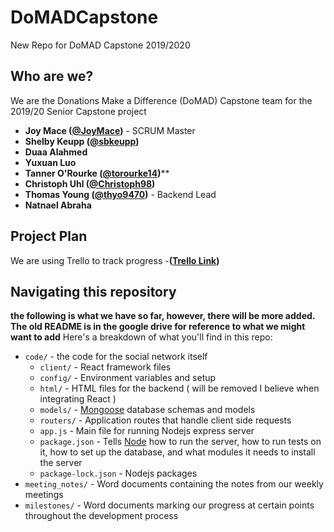 # DoMADCapstone
New Repo for DoMAD Capstone 2019/2020
## Who are we?

We are the Donations Make a Difference (DoMAD) Capstone team for the 2019/20 Senior Capstone project

- **Joy Mace ([@JoyMace](https://github.com/JoyMace))** - SCRUM Master
- **Shelby Keupp ([@sbkeupp](https://github.com/sbkeupp))**
- **Duaa Alahmed**
- **Yuxuan Luo**
- **Tanner O'Rourke ([@torourke14](https://github.com/torourke14))**** 
- **Christoph Uhl ([@Christoph98](https://github.com/christoph98))**
- **Thomas Young ([@thyo9470](https://github.com/thyo9470))** - Backend Lead
- **Natnael Abraha**

## Project Plan
We are using Trello to track progress 
-**([Trello Link](https://trello.com/b/hu36FAx3/domad))**

## Navigating this repository
**the following is what we have so far, however, there will be more added. The old README is in the google drive for reference to what we might want to add**
Here's a breakdown of what you'll find in this repo:

- `code/` - the code for the social network itself
  - `client/` - React framework files
  - `config/` - Environment variables and setup
  - `html/` - HTML files for the backend ( will be removed I believe when integrating React )
  - `models/` - [Mongoose](https://mongoosejs.com/docs/guide.html) database schemas and models
  - `routers/` - Application routes that handle client side requests
  - `app.js` - Main file for running Nodejs express server
  - `package.json` - Tells [Node](https://nodejs.org/en/) how to run the server, how to run tests on it, how to set up the database, and what modules it needs to install the server
  - `package-lock.json` - Nodejs packages 
- `meeting_notes/` - Word documents containing the notes from our weekly meetings
- `milestones/` - Word documents marking our progress at certain points throughout the development process

